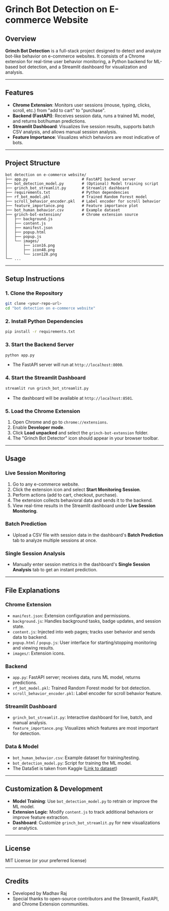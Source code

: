 # Grinch Bot Detection on E-commerce Website

## Overview

**Grinch Bot Detection** is a full-stack project designed to detect and analyze bot-like behavior on e-commerce websites. It consists of a Chrome extension for real-time user behavior monitoring, a Python backend for ML-based bot detection, and a Streamlit dashboard for visualization and analysis.

---

## Features

- **Chrome Extension**: Monitors user sessions (mouse, typing, clicks, scroll, etc.) from "add to cart" to "purchase".
- **Backend (FastAPI)**: Receives session data, runs a trained ML model, and returns bot/human predictions.
- **Streamlit Dashboard**: Visualizes live session results, supports batch CSV analysis, and allows manual session analysis.
- **Feature Importance**: Visualizes which behaviors are most indicative of bots.

---

## Project Structure

```
bot detection on e-commerce website/
├── app.py                        # FastAPI backend server
├── bot_detection_model.py        # (Optional) Model training script
├── grinch_bot_streamlit.py       # Streamlit dashboard
├── requirements.txt              # Python dependencies
├── rf_bot_model.pkl              # Trained Random Forest model
├── scroll_behavior_encoder.pkl   # Label encoder for scroll behavior
├── feature_importance.png        # Feature importance plot
├── bot_human_behavior.csv        # Example dataset
├── grinch-bot-extension/         # Chrome extension source
│   ├── background.js
│   ├── content.js
│   ├── manifest.json
│   ├── popup.html
│   ├── popup.js
│   └── images/
│       ├── icon16.png
│       ├── icon48.png
│       └── icon128.png
└── ...
```

---

## Setup Instructions

### 1. **Clone the Repository**
```bash
git clone <your-repo-url>
cd "bot detection on e-commerce website"
```

### 2. **Install Python Dependencies**
```bash
pip install -r requirements.txt
```

### 3. **Start the Backend Server**
```bash
python app.py
```
- The FastAPI server will run at `http://localhost:8000`.

### 4. **Start the Streamlit Dashboard**
```bash
streamlit run grinch_bot_streamlit.py
```
- The dashboard will be available at `http://localhost:8501`.

### 5. **Load the Chrome Extension**
1. Open Chrome and go to `chrome://extensions`.
2. Enable **Developer mode**.
3. Click **Load unpacked** and select the `grinch-bot-extension` folder.
4. The "Grinch Bot Detector" icon should appear in your browser toolbar.

---

## Usage

### **Live Session Monitoring**
1. Go to any e-commerce website.
2. Click the extension icon and select **Start Monitoring Session**.
3. Perform actions (add to cart, checkout, purchase).
4. The extension collects behavioral data and sends it to the backend.
5. View real-time results in the Streamlit dashboard under **Live Session Monitoring**.

### **Batch Prediction**
- Upload a CSV file with session data in the dashboard's **Batch Prediction** tab to analyze multiple sessions at once.

### **Single Session Analysis**
- Manually enter session metrics in the dashboard's **Single Session Analysis** tab to get an instant prediction.

---

## File Explanations

### **Chrome Extension**
- `manifest.json`: Extension configuration and permissions.
- `background.js`: Handles background tasks, badge updates, and session state.
- `content.js`: Injected into web pages; tracks user behavior and sends data to backend.
- `popup.html` / `popup.js`: User interface for starting/stopping monitoring and viewing results.
- `images/`: Extension icons.

### **Backend**
- `app.py`: FastAPI server; receives data, runs ML model, returns predictions.
- `rf_bot_model.pkl`: Trained Random Forest model for bot detection.
- `scroll_behavior_encoder.pkl`: Label encoder for scroll behavior feature.

### **Streamlit Dashboard**
- `grinch_bot_streamlit.py`: Interactive dashboard for live, batch, and manual analysis.
- `feature_importance.png`: Visualizes which features are most important for detection.

### **Data & Model**
- `bot_human_behavior.csv`: Example dataset for training/testing.
- `bot_detection_model.py`: Script for training the ML model.
- The DataSet is taken from Kaggle ([Link to dataset](https://www.kaggle.com/datasets/subradeepdas02/irctc-bot-detection-dataset))
---

## Customization & Development
- **Model Training**: Use `bot_detection_model.py` to retrain or improve the ML model.
- **Extension Logic**: Modify `content.js` to track additional behaviors or improve feature extraction.
- **Dashboard**: Customize `grinch_bot_streamlit.py` for new visualizations or analytics.

---

## License
MIT License (or your preferred license)

---

## Credits
- Developed by Madhav Raj 
- Special thanks to open-source contributors and the Streamlit, FastAPI, and Chrome Extension communities.

